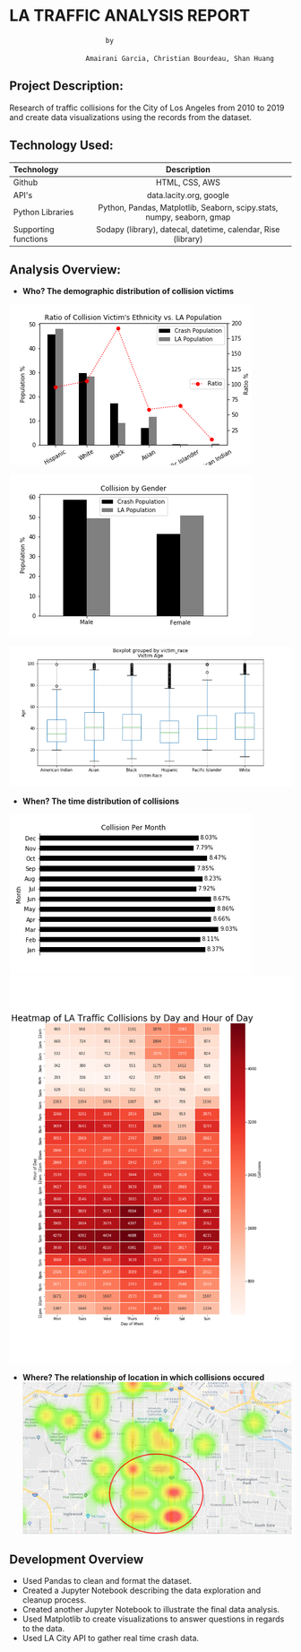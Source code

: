 # **LA TRAFFIC ANALYSIS  REPORT** 


							by
							
					   Amairani Garcia, Christian Bourdeau, Shan Huang

## Project Description:

Research of traffic collisions for the City of Los Angeles from 2010 to 2019 and create data visualizations using the records from the dataset. 

## Technology Used:

| Technology   		| Description    							|
| :---         		|     :---:      							|
|  Github      		| HTML, CSS, AWS 							|
|  API's       		| data.lacity.org, google 							|
|  Python Libraries   	| Python, Pandas, Matplotlib, Seaborn, scipy.stats, numpy, seaborn, gmap    		|
|  Supporting functions	| Sodapy (library), datecal, datetime, calendar, Rise (library)		|


## Analysis Overview:

+ **Who? The demographic distribution of collision victims**

![Ethnicity Ratio](Images/collision_ethnicity_ratio.png)

![Gender](Images/collision_by_gender.png)

![Avg Age](Images/boxplot_mean_age.png)

+ **When? The time distribution of collisions**

![Month](Images/collision_month_distribution.png)
![Heatmap](Images/collision_heatmap_count.png)


+ **Where? The relationship of location in which collisions occured**
![API](Images/api_map.PNG)


## Development Overview		
		
+	Used Pandas to clean and format the dataset. 
+	Created a Jupyter Notebook describing the data exploration and cleanup process.
+	Created another Jupyter Notebook to illustrate the final data analysis. 
+	Used Matplotlib to create visualizations to answer questions in regards to the data.  
+	Used LA City API to gather real time crash data. 

		
